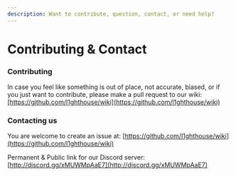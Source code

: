 ```yaml
---
description: Want to contribute, question, contact, or need help?
---
```


# Contributing & Contact

### Contributing

In case you feel like something is out of place, not accurate, biased, or if you just want to contribute, please make a pull request to our wiki: [https://github.com/l1ghthouse/wiki](https://github.com/l1ghthouse/wiki)

### Contacting us

You are welcome to create an issue at: [https://github.com/l1ghthouse/wiki](https://github.com/l1ghthouse/wiki)

Permanent & Public link for our Discord server: [http://discord.gg/xMUWMpAaE7](http://discord.gg/xMUWMpAaE7)

